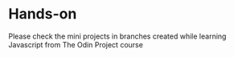 # Hands-on

Please check the mini projects in branches created while learning Javascript from The Odin Project course
